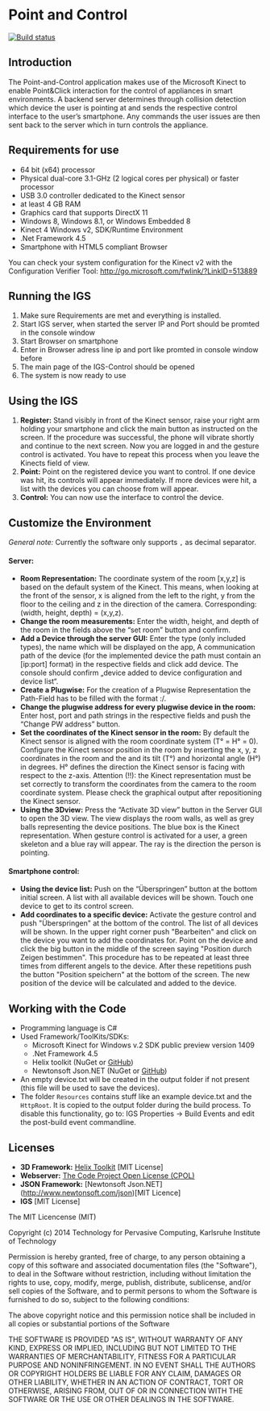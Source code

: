 # Point and Control

[![Build status](https://ci.appveyor.com/api/projects/status/24i5xtbcmjm15i0e/branch/master?svg=true)](https://ci.appveyor.com/project/berningm/pointandcontrol/branch/master)

## Introduction
The Point-and-Control application makes use of the Microsoft Kinect to enable Point&Click interaction for the control of appliances in smart environments. A backend server determines through collision detection which device the user is pointing at and sends the respective control interface to the user’s smartphone. Any commands the user issues are then sent back to the server which in turn controls the appliance.

## Requirements for use
- 64 bit (x64) processor
- Physical dual-core 3.1-GHz (2 logical cores per physical) or faster processor
- USB 3.0 controller dedicated to the Kinect sensor
- at least 4 GB RAM
- Graphics card that supports DirectX 11
- Windows 8, Windows 8.1, or Windows Embedded 8
- Kinect 4 Windows v2,  SDK/Runtime Environment
- .Net Framework 4.5
- Smartphone with HTML5 compliant Browser 

You can check your system configuration for the Kinect v2 with the Configuration Verifier Tool: http://go.microsoft.com/fwlink/?LinkID=513889

## Running the IGS
1. Make sure Requirements are met and everything is installed.
1. Start IGS server, when started the server IP and Port should be promted in the console window
1. Start Browser on smartphone
1. Enter in Browser adress line ip and port like promted in console window before
1. The main page of the IGS-Control should be opened
1. The system is now ready to use 

## Using the IGS
1. **Register:** Stand visibly in front of the Kinect sensor, raise your right arm holding your smartphone and click the main button as instructed on the screen. If the procedure was successful, the phone will vibrate shortly and continue to the next screen. Now you are logged in and the gesture control is activated. You have to repeat this process when you leave the Kinects field of view.
1. **Point:** Point on the registered device you want to control. If one device was hit, its controls will appear immediately. If more devices were hit, a list with the devices you can choose from will appear.
1. **Control:** You can now use the interface to control the device.

## Customize the Environment
*General note:*	Currently the software only supports `,` as decimal separator. 
#### Server:
- **Room Representation:** The coordinate system of the room [x,y,z] is based on the default system of the Kinect. This means, when looking at the front of the sensor, x is aligned from the left to the right, y from the floor to the ceiling and z in the direction of the camera. Corresponding: (width, height, depth) = (x,y,z). 
- **Change the room measurements:** Enter the width, height, and depth of the room in the fields above the “set room” button and confirm.
- **Add a Device through the server GUI:** Enter the type (only included types), the name which will be displayed on the app, A communication path of the device (for the implemented device the path must contain an [ip:port] format) in the respective fields and click add device. The console should confirm „device added to device configuration and device list“.
- **Create a Plugwise:** For the creation of a Plugwise Representation the Path-Field has to be filled with the format <ip of host server>:<port of host server>/<unique plugwise identifier>. 
- **Change the plugwise address for every plugwise device in the room:** Enter host, port and path strings in the respective fields and push the “Change PW address” button.
- **Set the coordinates of the Kinect sensor in the room:** By default the Kinect sensor is aligned with the room coordinate system (T° = H° = 0). Configure the Kinect sensor position in the room by inserting the x, y, z coordinates in the room and the and its tilt (T°) and horizontal angle (H°) in degrees. H° defines the direction the Kinect sensor is facing with respect to the z-axis. Attention (!!): the Kinect representation must be set correctly to transform the coordinates from the camera to the room coordinate system. Please check the graphical output after repositioning the Kinect sensor.
- **Using the 3Dview:** Press the “Activate 3D view” button in the Server GUI to open the 3D view. The view displays the room walls, as well as grey balls representing the device positions. The blue box is the Kinect representation. When gesture control is activated for a user, a green skeleton and a blue ray will appear. The ray is the direction the person is pointing.

#### Smartphone control:
- **Using the device list:** Push on the “Überspringen” button at the bottom initial screen. A list with all available devices will be shown. Touch one device to get to its control screen.
- **Add coordinates to a specific device:** Activate the gesture control and push "Überspringen" at the bottom of the control. The list of all devices will be shown. In the upper right corner push "Bearbeiten" and click on the device you want to add the coordinates for. Point on the device and click the big button in the middle of the screen saying "Position durch Zeigen bestimmen". This procedure has to be repeated at least three times from different angels to the device. After these repetitions push the button "Position speichern" at the bottom of the screen. The new position of the device will be calculated and added to the device.
	
## Working with the Code
- Programming language is C#
- Used Framework/ToolKits/SDKs:
  - Microsoft Kinect for Windows v.2 SDK public preview version 1409
  - .Net Framework 4.5
  - Helix toolkit (NuGet or [GitHub](https://github.com/helix-toolkit/helix-toolkit))
  - Newtonsoft Json.NET (NuGet or [GitHub](https://github.com/JamesNK/Newtonsoft.Json))
- An empty device.txt will be created in the output folder if not present (this file will be used to save the devices).
- The folder `Resources` contains stuff like an example device.txt and the `HttpRoot`. It is copied to the output folder during the build process.	To disable this functionality, go to: IGS Properties -> Build Events and edit the post-build event commandline.

## Licenses 
- **3D Framework:** [Helix Toolkit](https://github.com/helix-toolkit/helix-toolkit/) [MIT License] 
- **Webserver:** [The Code Project Open License (CPOL)](http://www.codeproject.com/info/cpol10.aspx)
- **JSON Framework:** [Newtonsoft Json.NET] (http://www.newtonsoft.com/json)[MIT Licence]
- **IGS** [MIT License]


The MIT Licencense (MIT)

Copyright (c) 2014 Technology for Pervasive Computing, Karlsruhe Institute of Technology

Permission is hereby granted, free of charge, to any person obtaining a copy of this
software and associated documentation files (the "Software"), to deal in the
Software without restriction, including without limitation the rights to use, copy,
modify, merge, publish, distribute, sublicense, and/or sell copies of the Software, and
to permit persons to whom the Software is furnished to do so, subject to the
following conditions:

The above copyright notice and this permission notice shall be included in all copies
or substantial portions of the Software

THE SOFTWARE IS PROVIDED "AS IS", WITHOUT WARRANTY OF ANY KIND, EXPRESS
OR IMPLIED, INCLUDING BUT NOT LIMITED TO THE WARRANTIES OF
MERCHANTABILITY, FITNESS FOR A PARTICULAR PURPOSE AND NONINFRINGEMENT.
IN NO EVENT SHALL THE AUTHORS OR COPYRIGHT HOLDERS BE LIABLE FOR ANY
CLAIM, DAMAGES OR OTHER LIABILITY, WHETHER IN AN ACTION OF CONTRACT,
TORT OR OTHERWISE, ARISING FROM, OUT OF OR IN CONNECTION WITH THE
SOFTWARE OR THE USE OR OTHER DEALINGS IN THE SOFTWARE.</br>
